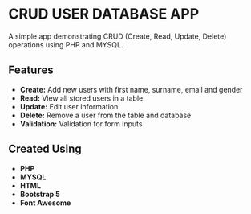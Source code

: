 # CRUD USER DATABASE APP
A simple app demonstrating CRUD (Create, Read, Update, Delete) operations using PHP and MYSQL.

## Features

- **Create:** Add new users with first name, surname, email and gender
- **Read:** View all stored users in a table
- **Update:** Edit user information
- **Delete:** Remove a user from the table and database
- **Validation:** Validation for form inputs


## Created Using

- **PHP**
- **MYSQL**
- **HTML**
- **Bootstrap 5**
- **Font Awesome**